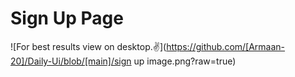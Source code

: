# Sign Up Page
![For best results view on desktop.✌️](https://github.com/[Armaan-20]/Daily-Ui/blob/[main]/sign up image.png?raw=true)
